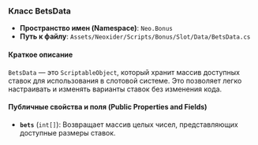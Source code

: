 ﻿### Класс BetsData

- **Пространство имен (Namespace)**: `Neo.Bonus`
- **Путь к файлу**: `Assets/Neoxider/Scripts/Bonus/Slot/Data/BetsData.cs`

#### Краткое описание
`BetsData` — это `ScriptableObject`, который хранит массив доступных ставок для использования в слотовой системе. Это позволяет легко настраивать и изменять варианты ставок без изменения кода.

#### Публичные свойства и поля (Public Properties and Fields)
- **`bets`** (`int[]`): Возвращает массив целых чисел, представляющих доступные размеры ставок.

